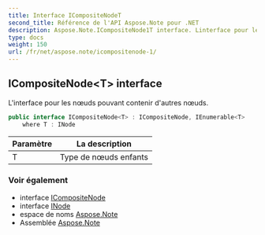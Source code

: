 ```yaml
---
title: Interface ICompositeNodeT
second_title: Référence de l'API Aspose.Note pour .NET
description: Aspose.Note.ICompositeNode1T interface. Linterface pour les nœuds pouvant contenir dautres nœuds.
type: docs
weight: 150
url: /fr/net/aspose.note/icompositenode-1/
---
```

## ICompositeNode&lt;T&gt; interface

L'interface pour les nœuds pouvant contenir d'autres nœuds.

```csharp
public interface ICompositeNode<T> : ICompositeNode, IEnumerable<T>
    where T : INode
```

| Paramètre | La description |
| --- | --- |
| T | Type de nœuds enfants |

### Voir également

* interface [ICompositeNode](../icompositenode/)
* interface [INode](../inode/)
* espace de noms [Aspose.Note](../../aspose.note/)
* Assemblée [Aspose.Note](../../)


